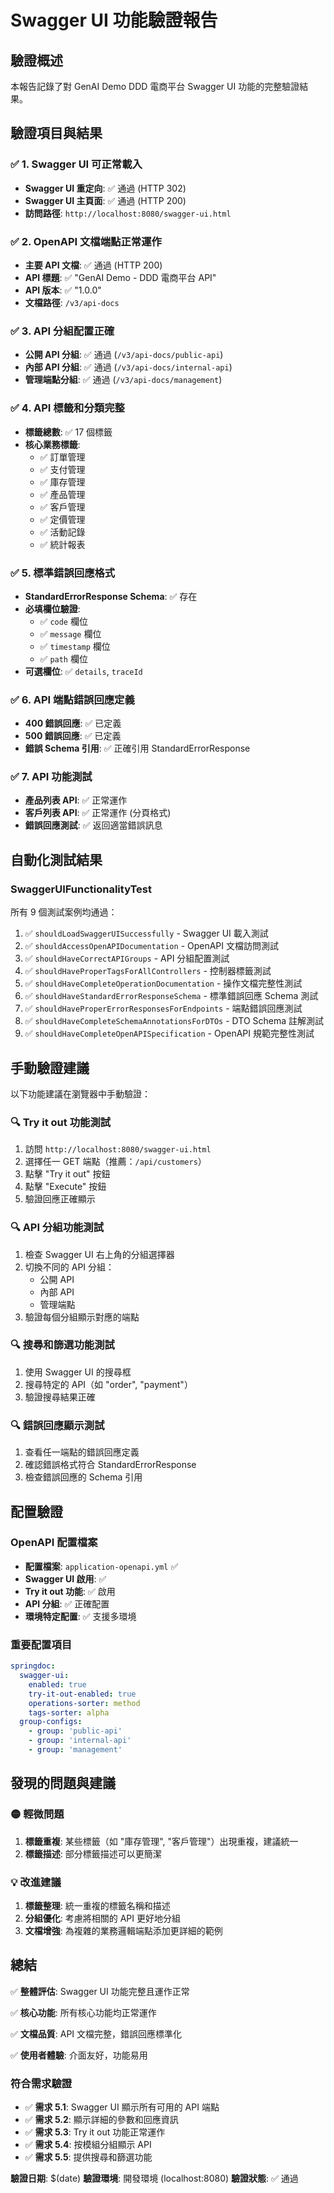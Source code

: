 # Swagger UI 功能驗證報告

## 驗證概述

本報告記錄了對 GenAI Demo DDD 電商平台 Swagger UI 功能的完整驗證結果。

## 驗證項目與結果

### ✅ 1. Swagger UI 可正常載入

- **Swagger UI 重定向**: ✅ 通過 (HTTP 302)
- **Swagger UI 主頁面**: ✅ 通過 (HTTP 200)
- **訪問路徑**: `http://localhost:8080/swagger-ui.html`

### ✅ 2. OpenAPI 文檔端點正常運作

- **主要 API 文檔**: ✅ 通過 (HTTP 200)
- **API 標題**: ✅ "GenAI Demo - DDD 電商平台 API"
- **API 版本**: ✅ "1.0.0"
- **文檔路徑**: `/v3/api-docs`

### ✅ 3. API 分組配置正確

- **公開 API 分組**: ✅ 通過 (`/v3/api-docs/public-api`)
- **內部 API 分組**: ✅ 通過 (`/v3/api-docs/internal-api`)
- **管理端點分組**: ✅ 通過 (`/v3/api-docs/management`)

### ✅ 4. API 標籤和分類完整

- **標籤總數**: ✅ 17 個標籤
- **核心業務標籤**:
  - ✅ 訂單管理
  - ✅ 支付管理
  - ✅ 庫存管理
  - ✅ 產品管理
  - ✅ 客戶管理
  - ✅ 定價管理
  - ✅ 活動記錄
  - ✅ 統計報表

### ✅ 5. 標準錯誤回應格式

- **StandardErrorResponse Schema**: ✅ 存在
- **必填欄位驗證**:
  - ✅ `code` 欄位
  - ✅ `message` 欄位
  - ✅ `timestamp` 欄位
  - ✅ `path` 欄位
- **可選欄位**: ✅ `details`, `traceId`

### ✅ 6. API 端點錯誤回應定義

- **400 錯誤回應**: ✅ 已定義
- **500 錯誤回應**: ✅ 已定義
- **錯誤 Schema 引用**: ✅ 正確引用 StandardErrorResponse

### ✅ 7. API 功能測試

- **產品列表 API**: ✅ 正常運作
- **客戶列表 API**: ✅ 正常運作 (分頁格式)
- **錯誤回應測試**: ✅ 返回適當錯誤訊息

## 自動化測試結果

### SwaggerUIFunctionalityTest

所有 9 個測試案例均通過：

1. ✅ `shouldLoadSwaggerUISuccessfully` - Swagger UI 載入測試
2. ✅ `shouldAccessOpenAPIDocumentation` - OpenAPI 文檔訪問測試
3. ✅ `shouldHaveCorrectAPIGroups` - API 分組配置測試
4. ✅ `shouldHaveProperTagsForAllControllers` - 控制器標籤測試
5. ✅ `shouldHaveCompleteOperationDocumentation` - 操作文檔完整性測試
6. ✅ `shouldHaveStandardErrorResponseSchema` - 標準錯誤回應 Schema 測試
7. ✅ `shouldHaveProperErrorResponsesForEndpoints` - 端點錯誤回應測試
8. ✅ `shouldHaveCompleteSchemaAnnotationsForDTOs` - DTO Schema 註解測試
9. ✅ `shouldHaveCompleteOpenAPISpecification` - OpenAPI 規範完整性測試

## 手動驗證建議

以下功能建議在瀏覽器中手動驗證：

### 🔍 Try it out 功能測試

1. 訪問 `http://localhost:8080/swagger-ui.html`
2. 選擇任一 GET 端點（推薦：`/api/customers`）
3. 點擊 "Try it out" 按鈕
4. 點擊 "Execute" 按鈕
5. 驗證回應正確顯示

### 🔍 API 分組功能測試

1. 檢查 Swagger UI 右上角的分組選擇器
2. 切換不同的 API 分組：
   - 公開 API
   - 內部 API
   - 管理端點
3. 驗證每個分組顯示對應的端點

### 🔍 搜尋和篩選功能測試

1. 使用 Swagger UI 的搜尋框
2. 搜尋特定的 API（如 "order", "payment"）
3. 驗證搜尋結果正確

### 🔍 錯誤回應顯示測試

1. 查看任一端點的錯誤回應定義
2. 確認錯誤格式符合 StandardErrorResponse
3. 檢查錯誤回應的 Schema 引用

## 配置驗證

### OpenAPI 配置檔案

- **配置檔案**: `application-openapi.yml` ✅
- **Swagger UI 啟用**: ✅
- **Try it out 功能**: ✅ 啟用
- **API 分組**: ✅ 正確配置
- **環境特定配置**: ✅ 支援多環境

### 重要配置項目

```yaml
springdoc:
  swagger-ui:
    enabled: true
    try-it-out-enabled: true
    operations-sorter: method
    tags-sorter: alpha
  group-configs:
    - group: 'public-api'
    - group: 'internal-api'  
    - group: 'management'
```

## 發現的問題與建議

### 🟡 輕微問題

1. **標籤重複**: 某些標籤（如 "庫存管理", "客戶管理"）出現重複，建議統一
2. **標籤描述**: 部分標籤描述可以更簡潔

### 💡 改進建議

1. **標籤整理**: 統一重複的標籤名稱和描述
2. **分組優化**: 考慮將相關的 API 更好地分組
3. **文檔增強**: 為複雜的業務邏輯端點添加更詳細的範例

## 總結

✅ **整體評估**: Swagger UI 功能完整且運作正常

✅ **核心功能**: 所有核心功能均正常運作

✅ **文檔品質**: API 文檔完整，錯誤回應標準化

✅ **使用者體驗**: 介面友好，功能易用

### 符合需求驗證

- ✅ **需求 5.1**: Swagger UI 顯示所有可用的 API 端點
- ✅ **需求 5.2**: 顯示詳細的參數和回應資訊
- ✅ **需求 5.3**: Try it out 功能正常運作
- ✅ **需求 5.4**: 按模組分組顯示 API
- ✅ **需求 5.5**: 提供搜尋和篩選功能

**驗證日期**: $(date)
**驗證環境**: 開發環境 (localhost:8080)
**驗證狀態**: ✅ 通過
